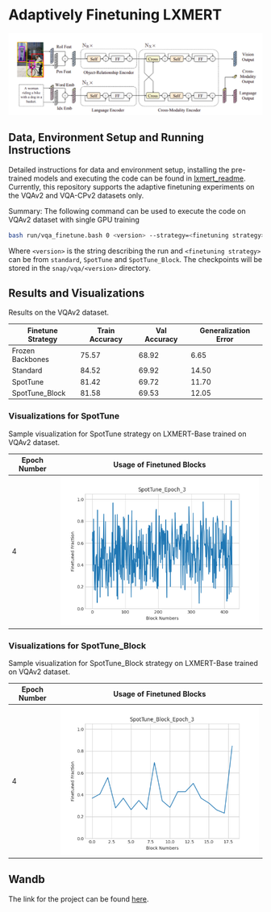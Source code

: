 # Adaptively Finetuning LXMERT

![LXMERT Architecture](images/lxmert.png)

## Data, Environment Setup and Running Instructions

Detailed instructions for data and environment setup, installing the pre-trained models and executing the code can be found in [lxmert\_readme](./lxmert_readme.md). Currently, this repository supports the adaptive finetuning experiments on the VQAv2 and VQA-CPv2 datasets only.

Summary: The following command can be used to execute the code on VQAv2 dataset with single GPU training

```sh
bash run/vqa_finetune.bash 0 <version> --strategy=<finetuning strategy>
```

Where ``<version>`` is the string describing the run and ``<finetuning strategy>`` can be from ``standard``, ``SpotTune`` and ``SpotTune_Block``. The checkpoints will be stored in the ``snap/vqa/<version>`` directory.

## Results and Visualizations

Results on the VQAv2 dataset.

Finetune Strategy | Train Accuracy | Val Accuracy | Generalization Error |
| ----------------- | -------------- | ------------ | -------------------- |
| Frozen Backbones     | 75.57          | 68.92        | 6.65                 |
| Standard          | 84.52          | 69.92        | 14.50                |
| SpotTune          | 81.42          | 69.72        | 11.70                |
| SpotTune\_Block   | 81.58          | 69.53        | 12.05                |

### Visualizations for SpotTune 

Sample visualization for SpotTune strategy on LXMERT-Base trained on VQAv2 dataset.

| Epoch Number | Usage of Finetuned Blocks |
| ------------ | ------------------------- |
| 4 | ![Usage of finetuned blocks](visualizations/SpotTune_val_epoch_3.png?raw=true) |

### Visualizations for SpotTune\_Block

Sample visualization for SpotTune_Block strategy on LXMERT-Base trained on VQAv2 dataset.

| Epoch Number | Usage of Finetuned Blocks |
| ------------ | ------------------------- |
| 4 | ![Usage of finetuned blocks](visualizations/SpotTune_Block_val_epoch_3.png?raw=true) |

## Wandb
The link for the project can be found [here](https://wandb.ai/shnik/adaptive-finetuning-lxmert?workspace=user-shnik).
